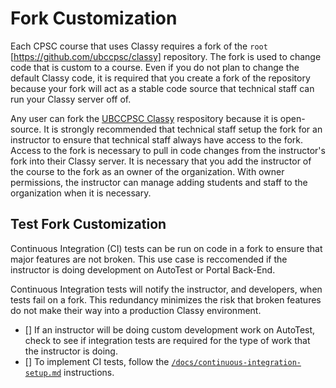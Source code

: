 # Fork Customization

Each CPSC course that uses Classy requires a fork of the `root` [https://github.com/ubccpsc/classy] repository. The fork is used to change code that is custom to a course. Even if you do not plan to change the default Classy code, it is required that you create a fork of the repository because your fork will act as a stable code source that technical staff can run your Classy server off of.

Any user can fork the [UBCCPSC Classy](https://github.com/ubccpsc/classy) respository because it is open-source. It is strongly recommended that technical staff  setup the fork for an instructor to ensure that technical staff always have access to the fork. Access to the fork is necessary to pull in code changes from the instructor's fork into their Classy server. It is necessary that you add the instructor of the course to the fork as an owner of the organization. With owner permissions, the instructor can manage adding students and staff to the organization when it is necessary.

## Test Fork Customization

Continuous Integration (CI) tests can be run on code in a fork to ensure that major features are not broken. This use case is reccomended if the instructor is doing development on AutoTest or Portal Back-End. 

Continuous Integration tests will notify the instructor, and developers, when tests fail on a fork. This redundancy minimizes the risk that broken features do not make their way into a production Classy environment.

- [] If an instructor will be doing custom development work on AutoTest, check to see if integration tests are required for the type of work that the instructor is doing.
- [] To implement CI tests, follow the [`/docs/continuous-integration-setup.md`](/docs/continuous-integration-setup.md) instructions.
